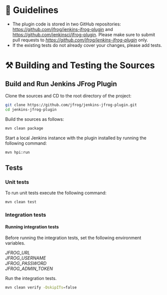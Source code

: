 # 📖 Guidelines

- The plugin code is stored in two GitHub repositories: https://github.com/jfrog/jenkins-jfrog-plugin and https://github.com/jenkinsci/jfrog-plugin. Please make sure to submit pull requests to *https://github.com/jfrog/jenkins-jfrog-plugin* only.
- If the existing tests do not already cover your changes, please add tests.

# ⚒️ Building and Testing the Sources

## Build and Run Jenkins JFrog Plugin

Clone the sources and CD to the root directory of the project:

```sh
git clone https://github.com/jfrog/jenkins-jfrog-plugin.git
cd jenkins-jfrog-plugin
```

Build the sources as follows:

```sh
mvn clean package
```

Start a local Jenkins instance with the plugin installed by running the following command:

```sh
mvn hpi:run
```

## Tests

### Unit tests

To run unit tests execute the following command:

```sh
mvn clean test
```

### Integration tests

#### Running integration tests

Before running the integration tests, set the following environment variables.

_JFROG_URL_<br>
_JFROG_USERNAME_<br>
_JFROG_PASSWORD_<br>
_JFROG_ADMIN_TOKEN_<br>

Run the integration tests.

```sh
mvn clean verify -DskipITs=false
```
